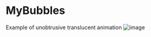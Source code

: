# MyBubbles
Example of unobtrusive translucent animation
![image](https://user-images.githubusercontent.com/75542535/173304658-76fae63c-cd13-43c6-bf9e-217dece89c24.png)
